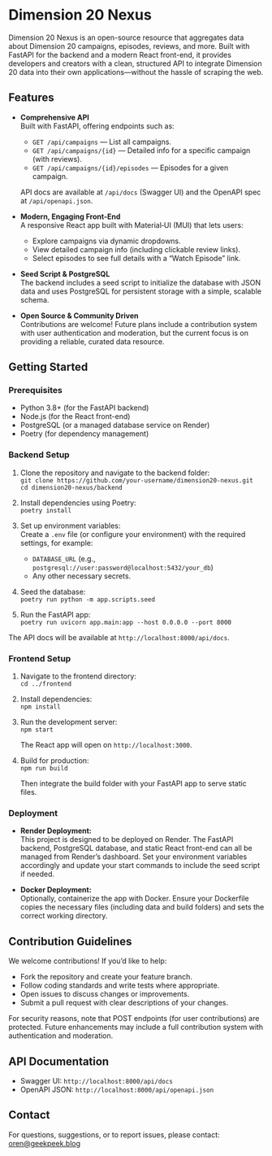 # Dimension 20 Nexus

Dimension 20 Nexus is an open-source resource that aggregates data about Dimension 20 campaigns, episodes, reviews, and more. Built with FastAPI for the backend and a modern React front-end, it provides developers and creators with a clean, structured API to integrate Dimension 20 data into their own applications—without the hassle of scraping the web.

## Features

- **Comprehensive API**  
  Built with FastAPI, offering endpoints such as:
  - `GET /api/campaigns` — List all campaigns.
  - `GET /api/campaigns/{id}` — Detailed info for a specific campaign (with reviews).
  - `GET /api/campaigns/{id}/episodes` — Episodes for a given campaign.
  
  API docs are available at `/api/docs` (Swagger UI) and the OpenAPI spec at `/api/openapi.json`.

- **Modern, Engaging Front-End**  
  A responsive React app built with Material‑UI (MUI) that lets users:
  - Explore campaigns via dynamic dropdowns.
  - View detailed campaign info (including clickable review links).
  - Select episodes to see full details with a “Watch Episode” link.

- **Seed Script & PostgreSQL**  
  The backend includes a seed script to initialize the database with JSON data and uses PostgreSQL for persistent storage with a simple, scalable schema.

- **Open Source & Community Driven**  
  Contributions are welcome! Future plans include a contribution system with user authentication and moderation, but the current focus is on providing a reliable, curated data resource.

## Getting Started

### Prerequisites

- Python 3.8+ (for the FastAPI backend)
- Node.js (for the React front-end)
- PostgreSQL (or a managed database service on Render)
- Poetry (for dependency management)

### Backend Setup

1. Clone the repository and navigate to the backend folder:  
   `git clone https://github.com/your-username/dimension20-nexus.git`  
   `cd dimension20-nexus/backend`

2. Install dependencies using Poetry:  
   `poetry install`

3. Set up environment variables:  
   Create a `.env` file (or configure your environment) with the required settings, for example:  
   - `DATABASE_URL` (e.g., `postgresql://user:password@localhost:5432/your_db`)  
   - Any other necessary secrets.

4. Seed the database:  
   `poetry run python -m app.scripts.seed`

5. Run the FastAPI app:  
   `poetry run uvicorn app.main:app --host 0.0.0.0 --port 8000`

The API docs will be available at `http://localhost:8000/api/docs`.

### Frontend Setup

1. Navigate to the frontend directory:  
   `cd ../frontend`

2. Install dependencies:  
   `npm install`

3. Run the development server:  
   `npm start`

   The React app will open on `http://localhost:3000`.

4. Build for production:  
   `npm run build`

   Then integrate the build folder with your FastAPI app to serve static files.

### Deployment

- **Render Deployment:**  
  This project is designed to be deployed on Render. The FastAPI backend, PostgreSQL database, and static React front-end can all be managed from Render’s dashboard. Set your environment variables accordingly and update your start commands to include the seed script if needed.

- **Docker Deployment:**  
  Optionally, containerize the app with Docker. Ensure your Dockerfile copies the necessary files (including data and build folders) and sets the correct working directory.

## Contribution Guidelines

We welcome contributions! If you’d like to help:
- Fork the repository and create your feature branch.
- Follow coding standards and write tests where appropriate.
- Open issues to discuss changes or improvements.
- Submit a pull request with clear descriptions of your changes.

For security reasons, note that POST endpoints (for user contributions) are protected. Future enhancements may include a full contribution system with authentication and moderation.

## API Documentation

- Swagger UI: `http://localhost:8000/api/docs`
- OpenAPI JSON: `http://localhost:8000/api/openapi.json`

## Contact

For questions, suggestions, or to report issues, please contact:  
oren@geekpeek.blog

